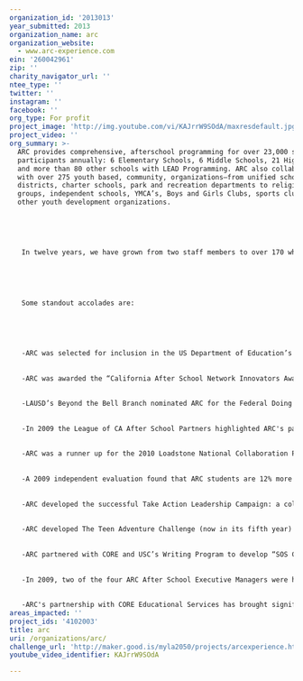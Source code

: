```yaml
---
organization_id: '2013013'
year_submitted: 2013
organization_name: arc
organization_website:
  - www.arc-experience.com
ein: '260042961'
zip: ''
charity_navigator_url: ''
ntee_type: ''
twitter: ''
instagram: ''
facebook: ''
org_type: For profit
project_image: 'http://img.youtube.com/vi/KAJrrW9SOdA/maxresdefault.jpg'
project_video: ''
org_summary: >-
  ARC provides comprehensive, afterschool programming for over 23,000 student
  participants annually: 6 Elementary Schools, 6 Middle Schools, 21 High Schools
  and more than 80 other schools with LEAD Programming. ARC also collaborates
  with over 275 youth based, community, organizations—from unified school
  districts, charter schools, park and recreation departments to religious youth
  groups, independent schools, YMCA’s, Boys and Girls Clubs, sports clubs, and
  other youth development organizations. 
   
   
    
   
   
   In twelve years, we have grown from two staff members to over 170 whose individual diversity models the diversity of our LA-based student population. Our award-winning afterschool and Leadership, Experience, Adventure & Development (LEAD) programs have made a difference in the lives of thousands of students in low-income communities in Southern California, created authentic partnerships with schools and closed the opportunity gap for all our kids. 
   
   
   
   
   
   Some standout accolades are:
   
   
   
   
   
   -ARC was selected for inclusion in the US Department of Education’s “Best Practices” resource book for older youth after school programs (2010).
   
   
   -ARC was awarded the “California After School Network Innovators Award for Collaboration”
   
   
   -LAUSD’s Beyond the Bell Branch nominated ARC for the Federal Doing What Works in OST website.
   
   
   -In 2009 the League of CA After School Partners highlighted ARC's partnership with Beyond the Bell as a best practices team. 
   
   
   -ARC was a runner up for the 2010 Loadstone National Collaboration Prize
   
   
   -A 2009 independent evaluation found that ARC students are 12% more likely to pass the CAHSEE exam then their non-ARC counterparts.
   
   
   -ARC developed the successful Take Action Leadership Campaign: a collaboration of Los Angeles School District - Beyond the Bell Branch, after school providers, and community organizations within Southern California united around a common desire to give students leadership skills, celebrate the arts, serve our communities, and empower students to mentor their peers. http://takeactionleadershipcampaign.org
   
   
   -ARC developed The Teen Adventure Challenge (now in its fifth year) http://www.teenadventurechallenge.com
   
   
   -ARC partnered with CORE and USC’s Writing Program to develop “SOS College,” a website that helps under-served students, grades 8-12, access information about college entrance applications. http://college.sosclassroom.org/
   
   
   -In 2009, two of the four ARC After School Executive Managers were honored by the CA School Age Consortium for excellence in program design and site management.
   
   
   -ARC's partnership with CORE Educational Services has brought significant private sector money to our ASSETS sites from companies such as Home Depot, State Farm, Bain Capital, Leichtag Foundation, Sound Body Sound Mind, Parsi Accounting, Whole Foods, and many more.
areas_impacted: ''
project_ids: '4102003'
title: arc
uri: /organizations/arc/
challenge_url: 'http://maker.good.is/myla2050/projects/arcexperience.html'
youtube_video_identifier: KAJrrW9SOdA

---
```

